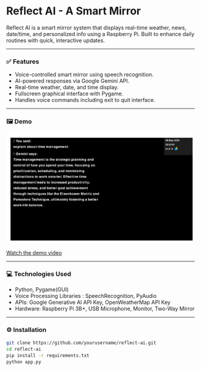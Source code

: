 # Reflect AI - A Smart Mirror

Reflect AI is a smart mirror system that displays real-time weather, news, date/time, and personalized info using a Raspberry Pi. Built to enhance daily routines with quick, interactive updates.

---

### ✅ Features

- Voice-controlled smart mirror using speech recognition.
- AI-powered responses via Google Gemini API.
- Real-time weather, date, and time display.
- Fullscreen graphical interface with Pygame.
- Handles voice commands including exit to quit interface.

---

### 🖼️ Demo
![Smart Mirror Screenshot](images/display-showing-date,time,weather,and-AI-response.png)



[Watch the demo video](https://drive.google.com/file/d/1-1IoBSU_Me0rmJPWWyJdY9lx7j7Qhgse/view?usp=sharing)

---

### 💻 Technologies Used

- Python, Pygame(GUI)
- Voice Processing Libraries : SpeechRecognition, PyAudio
- APIs: Google Generative AI API Key, OpenWeatherMap API Key
- Hardware: Raspberry Pi 3B+, USB Microphone, Monitor, Two-Way Mirror
 
---

### ⚙️ Installation

```bash
git clone https://github.com/yourusername/reflect-ai.git
cd reflect-ai
pip install -r requirements.txt
python app.py
